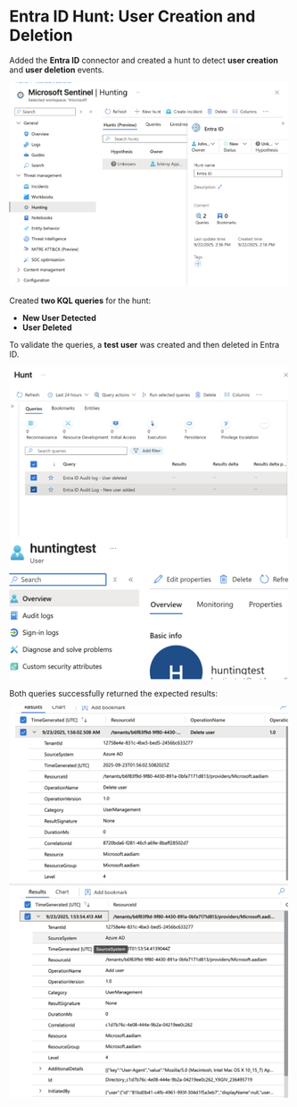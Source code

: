 # Entra ID Hunt: User Creation and Deletion

Added the **Entra ID** connector and created a hunt to detect **user creation** and **user deletion** events.

<p float="left">
  <img src="images/new.png" alt="Entra ID Hunt Overview" width="500"/>
</p>

Created **two KQL queries** for the hunt:  
* **New User Detected**  
* **User Deleted**

To validate the queries, a **test user** was created and then deleted in Entra ID.

<p float="left">
  <img src="images/new2.png" alt="KQL Queries for New and Deleted Users" width="500"/>
  <img src="images/new3.png" alt="Test User Creation and Deletion" width="500"/>
</p>

Both queries successfully returned the expected results:

<p float="left">
  <img src="images/new4.png" alt="Query Results – New User" width="500"/>
  <img src="images/new5.png" alt="Query Results – User Deleted" width="500"/>
</p>
